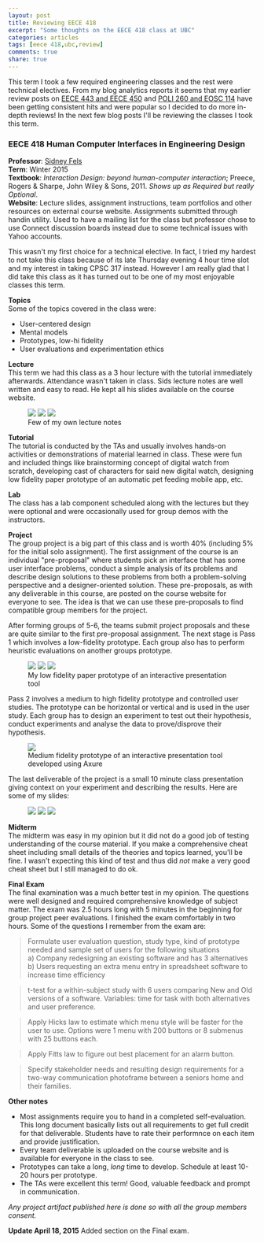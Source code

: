 ```yaml
---
layout: post
title: Reviewing EECE 418
excerpt: "Some thoughts on the EECE 418 class at UBC"
categories: articles
tags: [eece 418,ubc,review]
comments: true
share: true
---
```


This term I took a few required engineering classes and the rest were technical electives. From my blog analytics reports it seems that my earlier review posts on [EECE 443 and EECE 450](http://ishakumaarr.com/articles/443-450-review/) and [POLI 260 and EOSC 114](http://ishakumaarr.com/articles/260-114-review/) have been getting consistent hits and were popular so I decided to do more in-depth reviews! In the next few blog posts I'll be reviewing the classes I took this term.

### EECE 418 Human Computer Interfaces in Engineering Design

**Professor**: [Sidney Fels](https://www.ece.ubc.ca/~ssfels/)    
**Term**: Winter 2015   
**Textbook**: *Interaction Design: beyond human-computer interaction*; Preece, Rogers & Sharpe, John Wiley & Sons, 2011. *Shows up as Required but really Optional*.   
**Website**: Lecture slides, assignment instructions, team portfolios and other resources on external course website. Assignments submitted through handin utility. Used to have a mailing list for the class but professor chose to use Connect discussion boards instead due to some technical issues with Yahoo accounts.

This wasn't my first choice for a technical elective. In fact, I tried my hardest to not take this class because of its late Thursday evening 4 hour time slot and my interest in taking CPSC 317 instead. However I am really glad that I did take this class as it has turned out to be one of my most enjoyable classes this term.

**Topics**    
Some of the topics covered in the class were:  
* User-centered design  
* Mental models  
* Prototypes, low-hi fidelity   
* User evaluations and experimentation ethics  

**Lecture**    
This term we had this class as a 3 hour lecture with the tutorial immediately afterwards. Attendance wasn't taken in class. Sids lecture notes are well written and easy to read. He kept all his slides available on the course website.

<figure class="third">
  <a href="http://ishakumaarr.com/images/hci-lecture1.jpg"><img src="/images/hci-lecture1.jpg"></a>
  <a href="http://ishakumaarr.com/images/hci-lecture2.jpg"><img src="/images/hci-lecture2.jpg"></a>
  <a href="http://ishakumaarr.com/images/hci-lecture3.jpg"><img src="/images/hci-lecture3.jpg"></a>
  <figcaption>Few of my own lecture notes</figcaption>
</figure>

**Tutorial**    
The tutorial is conducted by the TAs and usually involves hands-on activities or demonstrations of material learned in class. These were fun and included things like brainstorming concept of digital watch from scratch, developing cast of characters for said new digital watch, designing low fidelity paper prototype of an automatic pet feeding mobile app, etc.

**Lab**    
The class has a lab component scheduled along with the lectures but they were optional and were occasionally used for group demos with the instructors. 

**Project**    
The group project is a big part of this class and is worth 40% (including 5% for the initial solo assignment). The first assignment of the course is an individual "pre-proposal" where students pick an interface that has some user interface problems, conduct a simple analysis of its problems and describe design solutions to these problems from both a problem-solving perspective and a designer-oriented solution. These pre-proposals, as with any deliverable in this course, are posted on the course website for everyone to see. The idea is that we can use these pre-proposals to find compatible group members for the project.

After forming groups of 5-6, the teams submit project proposals and these are quite similar to the first pre-proposal assignment. The next stage is Pass 1 which involves a low-fidelity prototype. Each group also has to perform heuristic evaluations on another groups prototype.

<figure class="third">
  <a href="http://ishakumaarr.com/images/lofi1.png"><img src="/images/lofi1.png"></a>
  <a href="http://ishakumaarr.com/images/lofi2.png"><img src="/images/lofi2.png"></a>
  <a href="http://ishakumaarr.com/images/lofi3.png"><img src="/images/lofi3.png"></a>
  <figcaption>My low fidelity paper prototype of an interactive presentation tool</figcaption>
</figure>

Pass 2 involves a medium to high fidelity prototype and controlled user studies. The prototype can be horizontal or vertical and is used in the user study. Each group has to design an experiment to test out their hypothesis, conduct experiments and analyse the data to prove/disprove their hypothesis. 

<figure>
  <img src="/images/ezask.gif">
  <figcaption>Medium fidelity prototype of an interactive presentation tool developed using Axure</figcaption>
</figure>

The last deliverable of the project is a small 10 minute class presentation giving context on your experiment and describing the results. Here are some of my slides:

<figure class="third">
  <a href="http://ishakumaarr.com/images/hci-final1.jpg"><img src="/images/hci-final1.jpg"></a>
  <a href="http://ishakumaarr.com/images/hci-final2.jpg"><img src="/images/hci-final2.jpg"></a>
  <a href="http://ishakumaarr.com/images/hci-final3.jpg"><img src="/images/hci-final3.jpg"></a>
</figure>


**Midterm**    
The midterm was easy in my opinion but it did not do a good job of testing understanding of the course material. If you make a comprehensive cheat sheet including small details of the theories and topics learned, you'll be fine. I wasn't expecting this kind of test and thus did *not* make a very good cheat sheet but I still managed to do ok.

**Final Exam**      
The final examination was a much better test in my opinion. The questions were well designed and required comprehensive knowledge of subject matter. The exam was 2.5 hours long with 5 minutes in the beginning for group project peer evaluations. I finished the exam comfortably in two hours. Some of the questions I remember from the exam are:   

> Formulate user evaluation question, study type, kind of prototype needed and sample set of users for the following situations   
     a) Company redesigning an existing software and has 3 alternatives   
     b) Users requesting an extra menu entry in spreadsheet software to increase time efficiency  

> t-test for a within-subject study with 6 users comparing New and Old versions of a software. Variables: time for task with both alternatives and user preference.    

> Apply Hicks law to estimate which menu style will be faster for the user to use. Options were 1 menu with 200 buttons or 8 submenus with 25 buttons each.   

> Apply Fitts law to figure out best placement for an alarm button.   

> Specify stakeholder needs and resulting design requirements for a two-way communication photoframe between a seniors home and their families.   


**Other notes**   
* Most assignments require you to hand in a completed self-evaluation. This long document basically lists out all requirements to get full credit for that deliverable. Students have to rate their performnce on each item and provide justification.    
* Every team deliverable is uploaded on the course website and is available for everyone in the class to see.    
* Prototypes can take a long, *long* time to develop. Schedule at least 10-20 hours per prototype.   
* The TAs were excellent this term! Good, valuable feedback and prompt in communication. 


*Any project artifact published here is done so with all the group members consent.*

**Update April 18, 2015** 
Added section on the Final exam.
